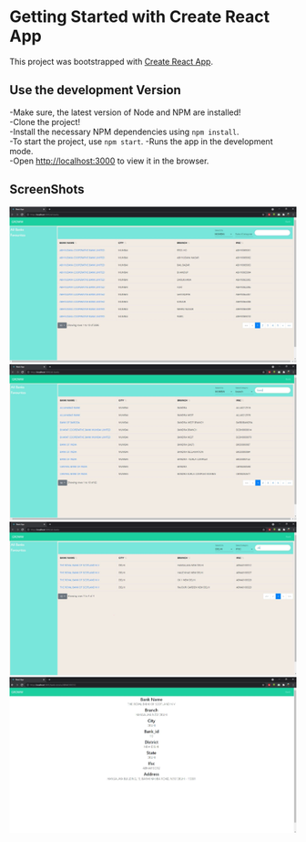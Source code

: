 # Getting Started with Create React App

This project was bootstrapped with [Create React App](https://github.com/facebook/create-react-app).


## Use the development Version

-Make sure, the latest version of Node and NPM are installed! \
-Clone the project!\
-Install the necessary NPM dependencies using `npm install`.\
-To start the project, use `npm start`.
-Runs the app in the development mode.\
-Open [http://localhost:3000](http://localhost:3000) to view it in the browser.

## ScreenShots 
![](images/app1.JPG)
![](images/app2.JPG)
![](images/app3.JPG)
![](images/app4.JPG)

